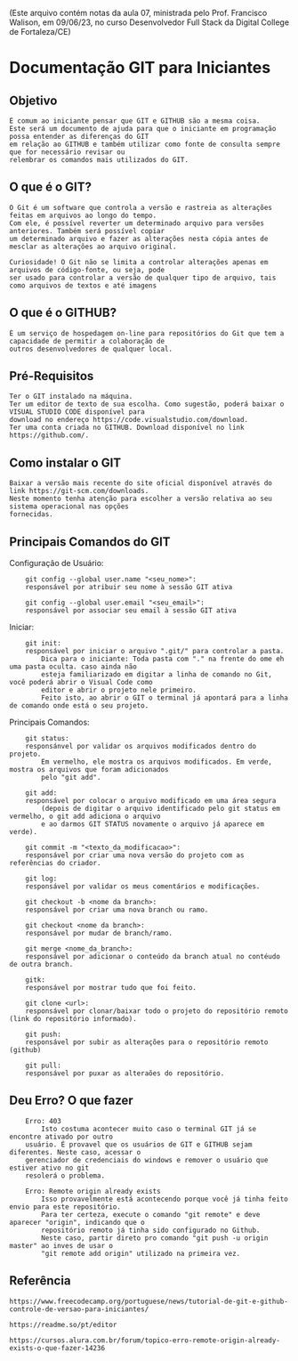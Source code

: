 (Este arquivo contém notas da aula 07, ministrada pelo Prof. Francisco Walison, em 09/06/23, no curso Desenvolvedor Full Stack da Digital College de Fortaleza/CE)

# Documentação GIT para Iniciantes

## Objetivo
    É comum ao iniciante pensar que GIT e GITHUB são a mesma coisa.
    Este será um documento de ajuda para que o iniciante em programação possa entender as diferenças do GIT 
    em relação ao GITHUB e também utilizar como fonte de consulta sempre que for necessário revisar ou 
    relembrar os comandos mais utilizados do GIT. 

## O que é o GIT?
    O Git é um software que controla a versão e rastreia as alterações feitas em arquivos ao longo do tempo. 
    Com ele, é possível reverter um determinado arquivo para versões anteriores. Também será possível copiar 
    um determinado arquivo e fazer as alterações nesta cópia antes de mesclar as alterações ao arquivo original.
    
    Curiosidade! O Git não se limita a controlar alterações apenas em arquivos de código-fonte, ou seja, pode 
    ser usado para controlar a versão de qualquer tipo de arquivo, tais como arquivos de textos e até imagens

## O que é o GITHUB?
    É um serviço de hospedagem on-line para repositórios do Git que tem a capacidade de permitir a colaboração de 
    outros desenvolvedores de qualquer local.

## Pré-Requisitos
    Ter o GIT instalado na máquina. 
    Ter um editor de texto de sua escolha. Como sugestão, poderá baixar o VISUAL STUDIO CODE disponível para 
    download no endereço https://code.visualstudio.com/download.
    Ter uma conta criada no GITHUB. Download disponível no link https://github.com/.

## Como instalar o GIT
    Baixar a versão mais recente do site oficial disponível através do link https://git-scm.com/downloads. 
    Neste momento tenha atenção para escolher a versão relativa ao seu sistema operacional nas opções 
    fornecidas.

## Principais Comandos do GIT

Configuração de Usuário:
        
        git config --global user.name "<seu_nome>": 
        responsável por atribuir seu nome à sessão GIT ativa
        
        git config --global user.email "<seu_email>": 
        responsável por associar seu email à sessão GIT ativa

Iniciar:
        
        git init: 
        responsável por iniciar o arquivo ".git/" para controlar a pasta.
            Dica para o iniciante: Toda pasta com "." na frente do ome eh uma pasta oculta. caso ainda não 
            esteja familiarizado em digitar a linha de comando no Git, você poderá abrir o Visual Code como 
            editor e abrir o projeto nele primeiro. 
            Feito isto, ao abrir o GIT o terminal já apontará para a linha de comando onde está o seu projeto.

Principais Comandos:

        git status: 
        responsánvel por validar os arquivos modificados dentro do projeto. 
            Em vermelho, ele mostra os arquivos modificados. Em verde, mostra os arquivos que foram adicionados 
            pelo "git add".

        git add:
        responsável por colocar o arquivo modificado em uma área segura 
            (depois de digitar o arquivo identificado pelo git status em vermelho, o git add adiciona o arquivo 
            e ao darmos GIT STATUS novamente o arquivo já aparece em verde).

        git commit -m "<texto_da_modificacao>":
        responsável por criar uma nova versão do projeto com as referências do criador.

        git log:
        responsável por validar os meus comentários e modificações.              

        git checkout -b <nome da branch>:
        responsável por criar uma nova branch ou ramo.

        git checkout <nome da branch>:
        responsável por mudar de branch/ramo.

        git merge <nome_da_branch>:
        responsável por adicionar o conteúdo da branch atual no contéudo de outra branch.

        gitk:
        responsável por mostrar tudo que foi feito.

        git clone <url>:
        responsável por clonar/baixar todo o projeto do repositório remoto (link do repositório informado). 

        git push:
        responsável por subir as alterações para o repositório remoto (github)

        git pull:
        responsável por puxar as alteraões do repositório.

## Deu Erro? O que fazer
        
        Erro: 403
            Isto costuma acontecer muito caso o terminal GIT já se encontre ativado por outro 
        usuário. É provavel que os usuários de GIT e GITHUB sejam diferentes. Neste caso, acessar o 
        gerenciador de credenciais do windows e remover o usuário que estiver ativo no git 
        resolerá o problema.

        Erro: Remote origin already exists
            Isso provavelmente está acontecendo porque você já tinha feito envio para este repositório.
            Para ter certeza, execute o comando "git remote" e deve aparecer "origin", indicando que o 
            repositório remoto já tinha sido configurado no Github.
            Neste caso, partir direto pro comando "git push -u origin master" ao inves de usar o 
            "git remote add origin" utilizado na primeira vez.

## Referência
    https://www.freecodecamp.org/portuguese/news/tutorial-de-git-e-github-controle-de-versao-para-iniciantes/
    
    https://readme.so/pt/editor

    https://cursos.alura.com.br/forum/topico-erro-remote-origin-already-exists-o-que-fazer-14236
